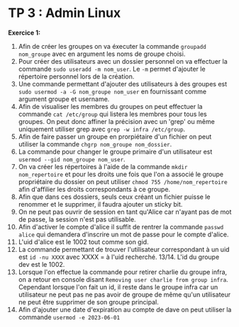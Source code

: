 # TP 3 : Admin Linux

**Exercice 1:**  
1. Afin de créer les groupes on va éxecuter la commande ```groupadd nom_groupe``` avec en argument les noms de groupe choisi.
2. Pour créer des utilisateurs avec un dossier personnel on va effectuer la commande ```sudo useradd -m nom_user```. Le ```-m``` permet d'ajouter le répertoire personnel lors de la création.
3. Une commande permettant d'ajouter des utilisateurs à des groupes est ```sudo usermod -a -G nom_groupe nom_user``` en fournissant comme argument groupe et username.
4. Afin de visualiser les membres du groupes on peut effectuer la commande ```cat /etc/group``` qui listera les membres pour tous les groupes. On peut donc affiner la précision avec un 'grep' ou même uniquement utiliser grep avec ```grep -w infra /etc/group```.
5. Afin de faire passer un groupe en prorpiétaire d'un fichier on peut utiliser la commande ```chgrp nom_groupe nom_dossier```.
6. La commande pour changer le groupe primaire d'un utilisateur est ```usermod --gid nom_groupe nom_user```.
7. On va créer les répertoires à l'aide de la commande ```mkdir nom_repertoire``` et pour les droits une fois que l'on a associé le groupe propriétaire du dossier on peut utiliser ```chmod 755 /home/nom_repertoire``` afin d'affilier les droits correspondants à ce groupe.
8. Afin que dans ces dossiers, seuls ceux créant un fichier puisse le renommer et le supprimer, il faudra ajouter un sticky bit.
9. On ne peut pas ouvrir de session en tant qu'Alice car n'ayant pas de mot de passe, la session n'est pas utilisable.
10. Afin d'activer le compte d'alice il suffit de rentrer la commande ```passwd alice``` qui demandera d'inscrire un mot de passe pour le compte d'alice.
11. L'uid d'alice est le 1002 tout comme son gid.
12. La commande permettant de trouver l'utilisateur correspondant à un uid est ```id -nu XXXX``` avec XXXX = à l'uid recherché.
13/14. L'id du groupe dev est le 1002.
15. Lorsque l'on effectue la commande pour retirer charlie du groupe infra, on a retour en console disant ```Removing user charlie from group infra```. Cependant lorsque l'on fait un id, il reste dans le groupe infra car un utilisateur ne peut pas ne pas avoir de groupe de même qu'un utilisateur ne peut être supprimer de son groupe principal.
16. Afin d'ajouter une date d'expiration au compte de dave on peut utiliser la commande ```usermod -e 2023-06-01```

